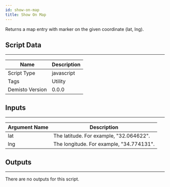 ```yaml
---
id: show-on-map
title: Show On Map
---
```


Returns a map entry with marker on the given coordinate (lat, lng).

## Script Data
---

| **Name** | **Description** |
| --- | --- |
| Script Type | javascript |
| Tags | Utility |
| Demisto Version | 0.0.0 |

## Inputs
---

| **Argument Name** | **Description** |
| --- | --- |
| lat | The latitude. For example, "32.064622". |
| lng | The longitude. For example, "34.774131". |

## Outputs
---
There are no outputs for this script.
